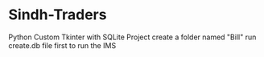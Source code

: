 # Sindh-Traders
Python Custom Tkinter with SQLite Project
create a folder named "Bill"
run create.db file first to run the IMS
